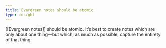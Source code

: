 ```yaml
---
title: Evergreen notes should be atomic
type: insight
---
```


[[Evergreen notes]] should be atomic. It’s best to create notes which are only about one thing—but which, as much as possible, capture the entirety of that thing.
